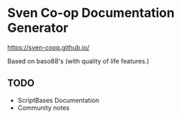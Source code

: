# Sven Co-op Documentation Generator

https://sven-coop.github.io/


Based on baso88's (with quality of life features.)


## TODO
 - ScriptBases Documentation
 - Community notes